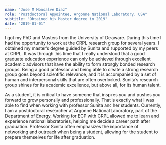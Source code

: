 ```yaml
---
name: "Jose M Monsalve Diaz"
role: "Postdoctoral Appointee, Argonne National Laboratory, USA"
subtitle: "Obtained his Master degree in 2019"
date: "2019-01-01" 
---
```


I got my PhD and Masters from the University of Delaware. During this time I had the opportunity to work at the CRPL research group for several years. I obtained my master’s degree guided by Sunita and supported by my peers at CRPL. It was through this time that I really understood that a good graduate education experience can only be achieved through excellent academic advisors that have the ability to form strongly bonded research groups. Being a good professor and being able to create a strong research group goes beyond scientific relevance, and it is accompanied by a set of human and interpersonal skills that are often overlooked. Sunita’s research group shines for its academic excellence, but above all, for its human talent.

As a student, it is critical to have someone that inspires you and pushes you forward to grow personally and professionally. That is exactly what I was able to find when working with professor Sunita and her students. Currently, I am a postdoctoral researcher at Argonne National Laboratory, part of the Department of Energy. Working for ECP with CRPL allowed me to learn and experience national laboratories, helping me decide a career path after graduation. Professor Sunita often emphasizes the importance of networking and outreach when being a student, allowing for the student to prepare themselves for life after graduation.